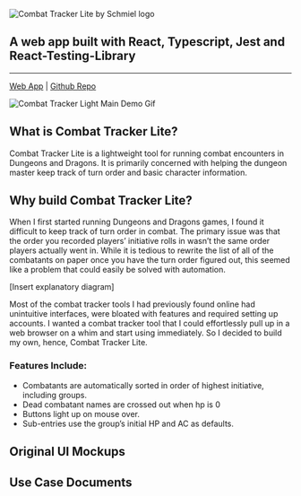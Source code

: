 ![Combat Tracker Lite by Schmiel logo](https://eschmiel.github.io/combatTrackerLiteLogo.svg)

## A web app built with React, Typescript, Jest and React-Testing-Library

---
[Web App](https://combattrackerlite.vercel.app) | [Github Repo](https://github.com/eschmiel/combattrackerlite)

![Combat Tracker Light Main Demo Gif](https://eschmiel.github.io/ctl-main-demo.gif)

## What is Combat Tracker Lite?

Combat Tracker Lite is a lightweight tool for running combat encounters in Dungeons and Dragons. It is primarily concerned with helping the dungeon master keep track of turn order and basic character information.

## Why build Combat Tracker Lite?

When I first started running Dungeons and Dragons games, I found it difficult to keep track of turn order in combat. The primary issue was that the order you recorded players’ initiative rolls in wasn’t the same order players actually went in. While it is tedious to rewrite the list of all of the combatants on paper once you have the turn order figured out, this seemed like a problem that could easily be solved with automation.

[Insert explanatory diagram]

Most of the combat tracker tools I had previously found online had unintuitive interfaces, were bloated with features and required setting up accounts. I wanted a combat tracker tool that I could effortlessly pull up in a web browser on a whim and start using immediately. So I decided to build my own, hence, Combat Tracker Lite.

### Features Include:

- Combatants are automatically sorted in order of highest initiative, including groups.
- Dead combatant names are crossed out when hp is 0
- Buttons light up on mouse over.
- Sub-entries use the group’s initial HP and AC as defaults.

## Original UI Mockups

## Use Case Documents
